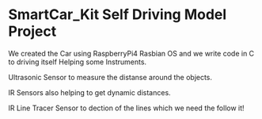 # SmartCar_Kit Self Driving Model Project
We created the Car using RaspberryPi4 Rasbian OS and we write code in C to driving itself Helping some Instruments.

Ultrasonic Sensor to measure the distanse around the objects.

IR Sensors also helping to get dynamic distances.

IR Line Tracer Sensor to dection of the lines which we need the follow it!
